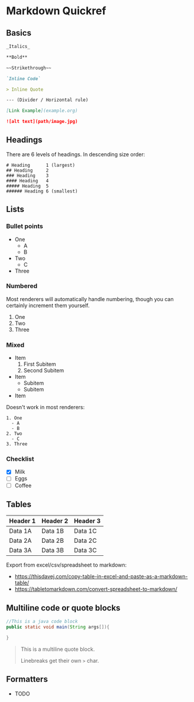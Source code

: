 # Markdown Quickref

## Basics

```markdown
_Italics_

**Bold**

~~Strikethrough~~

`Inline Code`

> Inline Quote

--- (Divider / Horizontal rule)

[Link Example](example.org)

![alt text](path/image.jpg)
```

## Headings

There are 6 levels of headings. In descending size order:

```
# Heading      1 (largest)
## Heading     2
### Heading    3
#### Heading   4
##### Heading  5
###### Heading 6 (smallest)
```

## Lists

### Bullet points

- One
  - A
  - B
- Two
  - C
- Three

### Numbered

Most renderers will automatically handle numbering, though you can certainly increment them yourself.

1. One
1. Two
1. Three

### Mixed

- Item
  1. First Subitem
  2. Second Subitem
- Item
  - Subitem
  - Subitem
- Item

Doesn't work in most renderers:

```
1. One
  - A
  - B
2. Two
  - C
3. Three
```

### Checklist

- [x] Milk
- [ ] Eggs
- [ ] Coffee

## Tables

| Header 1 | Header 2 | Header 3 |
| -------- | -------- | -------- |
| Data 1A  | Data 1B  | Data 1C  |
| Data 2A  | Data 2B  | Data 2C  |
| Data 3A  | Data 3B  | Data 3C  |

Export from excel/csv/spreadsheet to markdown:

- https://thisdavej.com/copy-table-in-excel-and-paste-as-a-markdown-table/
- https://tabletomarkdown.com/convert-spreadsheet-to-markdown/

## Multiline code or quote blocks

```java
//This is a java code block
public static void main(String args[]){

}
```

> This is a multiline quote block.
>
> Linebreaks get their own `>` char.

## Formatters

- TODO

